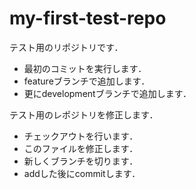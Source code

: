 # my-first-test-repo

テスト用のリポジトリです．

- 最初のコミットを実行します．
- featureブランチで追加します．
- 更にdevelopmentブランチで追加します．

テスト用のレポジトリを修正します．

- チェックアウトを行います．
- このファイルを修正します．
- 新しくブランチを切ります．
- addした後にcommitします．